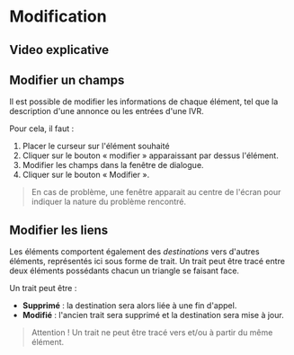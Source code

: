 ﻿# Modification

## Video explicative



## Modifier un champs

Il est possible de modifier les informations de chaque élément, 
tel que la description d'une annonce ou les entrées d'une IVR.

Pour cela, il faut :
1. Placer le curseur sur l'élément souhaité
2. Cliquer sur le bouton « modifier » apparaissant par dessus l'élément.
3. Modifier les champs dans la fenêtre de dialogue.
4. Cliquer sur le bouton « Modifier ».

> En cas de problème, une fenêtre apparait au centre de l'écran pour indiquer la nature du problème rencontré.

## Modifier les liens

Les éléments comportent également des *destinations* vers d'autres éléments, représentés ici sous forme de trait.
Un trait peut être tracé entre deux éléments possédants chacun un triangle se faisant face.

Un trait peut être :

- **Supprimé** : la destination sera alors liée à une fin d'appel.
- **Modifié** : l'ancien trait sera supprimé et la destination sera mise à jour.

> Attention ! Un trait ne peut être tracé vers et/ou à partir du même élément.
